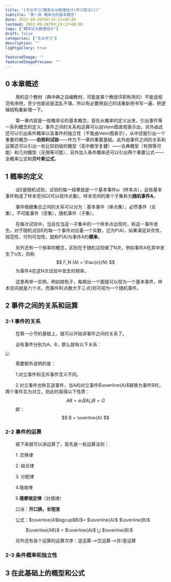 ```yaml
---
title: "[专业学习]概率论与数理统计|学习笔记(1)"
subtitle: "第一章 概率论的基本概念"
date: 2022-09-26T09:24:22+08:00
lastmod: 2022-09-26T09:24:22+08:00
tags: ["概率论与数理统计"]
draft: false
categories: ["专业学习"]
description: ""
lightgallery: true

featuredImage: ""
featuredImagePreview: ""
---
```


##  0 本章概述

&emsp; &emsp;用的这个教材（典中典之自编教材，可能是某个教授评职称用的）不能说规范有序吧，至少也能说是混乱不堪，所以有必要用自己的话重新把书写一遍，把逻辑结构重新理一下。

&emsp; &emsp;第一章内容是一些概率论的基本概念，首先从概率的定义出发，引出事件等一系列概念的定义，事件之间的关系和运算可以由Venn图直观表示出，另外由此还可以引出条件概率以及事件的独立性（不能由Venn图表示），从中还能引出一个重要的概念——**伯努利试验**——作为下一章的重要基础。此外由事件之间的关系和运算还可以引出一些比较初级的概型（高中数学复健）——古典概型（有限等可能）和几何概型（无限等可能），另外加入条件概率还可以引出两个重要公式——全概率公式和**贝叶斯公式**。

##  1 概率的定义

&emsp; &emsp;设E是随机试验，试验的每一结果就是一个基本事件$\omega$（样本点），这些基本事件构成了样本空间$\Omega$(可以视作点集)，样本空间的某个子集称为**随机事件A**。

&emsp; &emsp;事件根据集合之间的关系可以分为：基本事件（单点集），必然事件（全集），不可能事件（空集），随机事件（子集）。

&emsp; &emsp;在每次试验中，当且仅当这一子集中的一个样本点出现时，称这一事件发生。对于随机试验E的每一个事件对应着一个实数，记为P(A)，如果满足非负性，规范性，可列可加性，就称P(A)为事件A的**概率**。

&emsp; &emsp;另外还有一个频率的概念，区别在于随机试验做了N次，例如事件A在其中发生了n次，则称
$$
F_N (A) = \frac{n}{N}
$$
&emsp; &emsp;为事件A在这N次试验中发生的频率。

&emsp; &emsp;这里再举一实例，例如掷色子，每掷出一个面就可以视为一个基本事件，样本空间就是六个点，而事件B{点数大于三点}则可视为一个随机事件。

##  2 事件之间的关系和运算

### 2-1 事件的关系

&emsp; &emsp;在第一小节的基础上，就可以开始讲事件之间的关系了。

&emsp; &emsp;设有事件分别为A，B，那么就有以下关系：

<img src="\images\probability\1.1.jpg" style="zoom:80%;" />

&emsp; &emsp;需要额外说明的是：

&emsp; &emsp;1.对立事件和互斥事件含义不同。

&emsp; &emsp;2.对立事件也称互逆事件，当A的对立事件$\overline{A}$替换为事件B时，两个事件互为对立，则此时易得以下性质：
$$
AB = \emptyset 且 A \bigcup B = \Omega
$$
&emsp; &emsp;即：
$$
B = \overline{A}
$$


### 2-2 事件的运算

&emsp; &emsp;接下来就可以讲运算了，首先是一些运算法则：

&emsp; &emsp;1. 交换律

&emsp; &emsp;2. 结合律

&emsp; &emsp;3. 分配律

&emsp; &emsp;4.吸收律

&emsp; &emsp;5.**德摩根定律**（对偶律）

&emsp; &emsp;口诀：**开口换，长短变**

&emsp; &emsp;公式：$\overline{A$bigcup$B}$= $\overline{A}$ $\overline{B}$

&emsp; &emsp;&emsp; &emsp;$\overline{AB}$ = $\overline{A}$ $\bigcup$ $\overline{B}$

&emsp; &emsp;另外还有各个运算的运算次序：逆运算-->交运算-->并/差运算

### 2-3 条件概率和独立性

## 3 在此基础上的概型和公式